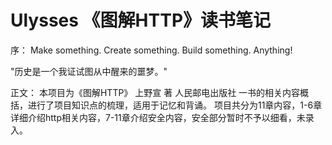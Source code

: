 # Ulysses 《图解HTTP》读书笔记
序：
Make something. Create something. Build something. Anything!

"历史是一个我证试图从中醒来的噩梦。"

正文：
本项目为《图解HTTP》 上野宣 著 人民邮电出版社 一书的相关内容概括，进行了项目知识点的梳理，适用于记忆和背诵。 
项目共分为11章内容，1-6章详细介绍http相关内容，7-11章介绍安全内容，安全部分暂时不予以细看，未录入。
